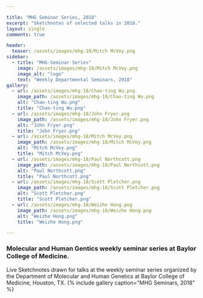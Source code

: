 ```yaml
---

title: "MHG Seminar Series, 2018"
excerpt: "Sketchnotes of selected talks in 2018."
layout: single
comments: true

header:
  teaser: /assets/images/mhg-18/Mitch McVey.png
sidebar:
  - title: "MHG-Seminar Series"
    image: /assets/images/mhg-18/Mitch McVey.png
    image_alt: "logo"
    text: "Weekly Departmental Seminars, 2018"
gallery:
  - url: /assets/images/mhg-18/Chao-ting Wu.png
    image_path: /assets/images/mhg-18/Chao-ting Wu.png
    alt: "Chao-ting Wu.png"
    title: "Chao-ting Wu.png"
  - url: /assets/images/mhg-18/John Fryer.png
    image_path: /assets/images/mhg-18/John Fryer.png
    alt: "John Fryer.png"
    title: "John Fryer.png"
  - url: /assets/images/mhg-18/Mitch McVey.png
    image_path: /assets/images/mhg-18/Mitch McVey.png
    alt: "Mitch McVey.png"
    title: "Mitch McVey.png"
  - url: /assets/images/mhg-18/Paul Northcott.png
    image_path: /assets/images/mhg-18/Paul Northcott.png
    alt: "Paul Northcott.png"
    title: "Paul Northcott.png"
  - url: /assets/images/mhg-18/Scott Pletcher.png
    image_path: /assets/images/mhg-18/Scott Pletcher.png
    alt: "Scott Pletcher.png"
    title: "Scott Pletcher.png"
  - url: /assets/images/mhg-18/Weizhe Hong.png
    image_path: /assets/images/mhg-18/Weizhe Hong.png
    alt: "Weizhe Hong.png"
    title: "Weizhe Hong.png"

---
```


### Molecular and Human Gentics weekly seminar series at Baylor College of Medicine.
Live Sketchnotes drawn for talks at the weekly seminar series organized by the Department of Molecular and Human Genetics at Baylor College of Medicine, Houston, TX.
{% include gallery caption="MHG Seminars, 2018" %}
